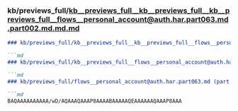 ### kb/previews_full/kb__previews_full__kb__previews_full__kb__previews_full__flows__personal_account@auth.har.part063.md.part002.md.md.md

```md
### kb/previews_full/kb__previews_full__kb__previews_full__flows__personal_account@auth.har.part063.md.part002.md.md

```md
### kb/previews_full/kb__previews_full__flows__personal_account@auth.har.part063.md.part002.md

```md
### kb/previews_full/flows__personal_account@auth.har.part063.md (part 002)

```md
BAQAAAAAAAAAA/wD/AQAAAQAAAP8AAAABAAAAAQEAAAAAAQAAAP8AAA
```

```

```

```

```
